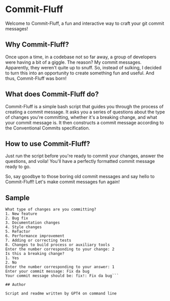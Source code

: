 # Commit-Fluff

Welcome to Commit-Fluff, a fun and interactive way to craft your git commit messages!

## Why Commit-Fluff?

Once upon a time, in a codebase not so far away, a group of developers were having a bit of a giggle. The reason? My commit messages. Apparently, they weren't quite up to snuff. So, instead of sulking, I decided to turn this into an opportunity to create something fun and useful. And thus, Commit-Fluff was born!

## What does Commit-Fluff do?

Commit-Fluff is a simple bash script that guides you through the process of creating a commit message. It asks you a series of questions about the type of changes you're committing, whether it's a breaking change, and what your commit message is. It then constructs a commit message according to the Conventional Commits specification.

## How to use Commit-Fluff?

Just run the script before you're ready to commit your changes, answer the questions, and voila! You'll have a perfectly formatted commit message ready to go.

So, say goodbye to those boring old commit messages and say hello to Commit-Fluff! Let's make commit messages fun again!

## Sample

``` ./commit-fluff
What type of changes are you committing?
1. New feature
2. Bug fix
3. Documentation changes
4. Style changes
5. Refactor
6. Performance improvement
7. Adding or correcting tests
8. Changes to build process or auxiliary tools
Enter the number corresponding to your change: 2
Is this a breaking change?
1. Yes
2. No
Enter the number corresponding to your answer: 1
Enter your commit message: Fix da bug
Your commit message should be: fix!: Fix da bug```

## Author

Script and readme written by GPT4 on command line 
